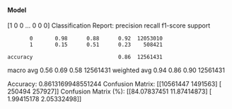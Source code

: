 #### Model
[1 0 0 ... 0 0 0]
Classification Report:
              precision    recall  f1-score   support

           0       0.98      0.88      0.92  12053010
           1       0.15      0.51      0.23    508421

    accuracy                           0.86  12561431
   macro avg       0.56      0.69      0.58  12561431
weighted avg       0.94      0.86      0.90  12561431

Accuracy: 0.8613169948551244
Confusion Matrix:
[[10561447  1491563]
 [  250494   257927]]
Confusion Matrix (%):
[[84.07837451 11.87414873]
 [ 1.99415178  2.05332498]]
